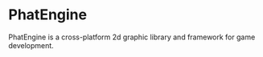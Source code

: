 PhatEngine
==========

PhatEngine is a cross-platform 2d graphic library and framework for game development.
